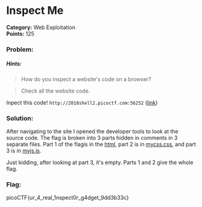 # Inspect Me
__Category:__ Web Exploitation  
__Points:__ 125

### Problem:

##### Hints:
> How do you inspect a website's code on a browser?

> Check all the website code.

Inpect this code! `http://2018shell2.picoctf.com:56252` ([link](http://2018shell3.picoctf.com:56252/))

### Solution:

After navigating to the site I opened the developer tools to look at the source code. The flag is broken into 3 parts hidden in comments in 3 separate files. Part 1 of the flagis in the [html](MyFirstWebsite.html), part 2 is in [mycss.css](MyFirstWebsiteFiles/mycss.css), and part 3 is in [myjs.js](MyFirstWebsiteFiles/myjs.js).

Just kidding, after looking at part 3, it's empty. Parts 1 and 2 give the whole flag.


### Flag:

picoCTF{ur_4_real_1nspect0r_g4dget_9dd3b33c}

